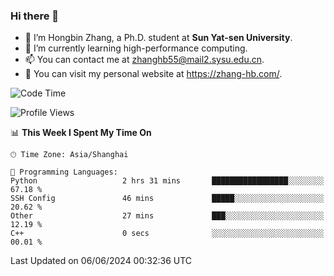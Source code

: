 ### Hi there 👋

- 🔭 I’m Hongbin Zhang, a Ph.D. student at **Sun Yat-sen University**.
- 🌱 I’m currently learning high-performance computing.
- 📫 You can contact me at zhanghb55@mail2.sysu.edu.cn.
- 👀 You can visit my personal website at https://zhang-hb.com/.

<!--START_SECTION:waka-->
![Code Time](http://img.shields.io/badge/Code%20Time-323%20hrs-blue)

![Profile Views](http://img.shields.io/badge/Profile%20Views-0-blue)

📊 **This Week I Spent My Time On** 

```text
🕑︎ Time Zone: Asia/Shanghai

💬 Programming Languages: 
Python                   2 hrs 31 mins       █████████████████░░░░░░░░   67.18 % 
SSH Config               46 mins             █████░░░░░░░░░░░░░░░░░░░░   20.62 % 
Other                    27 mins             ███░░░░░░░░░░░░░░░░░░░░░░   12.19 % 
C++                      0 secs              ░░░░░░░░░░░░░░░░░░░░░░░░░   00.01 % 
```


 Last Updated on 06/06/2024 00:32:36 UTC
<!--END_SECTION:waka-->
